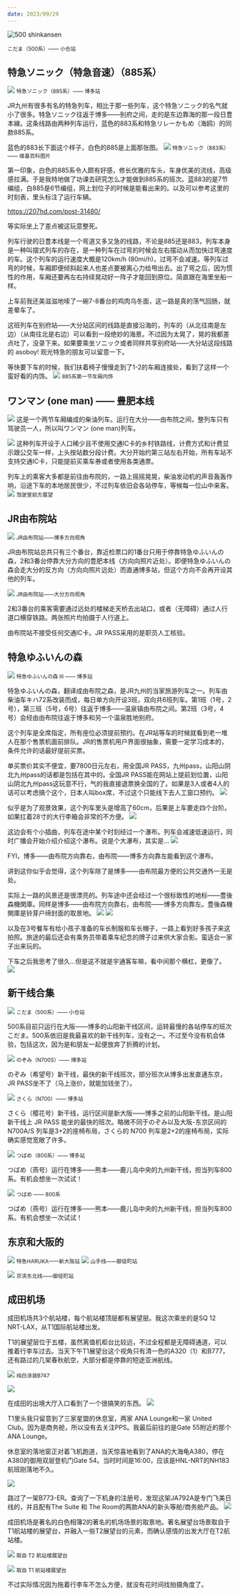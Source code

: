 ```yaml
---
date: 2023/09/29
---
```


<img src="https://s2.loli.net/2023/09/27/oO4kUigaLuNb2MI.jpg" alt="500 shinkansen"/>

<small>こだま（500系）—— 小仓站</small>

## 特急ソニック（特急音速）（885系）
![](https://s2.loli.net/2023/09/26/p2Mt9ARlwVQLS7c.jpg)
<small>特急ソニック（885系）—— 博多站</small>

JR九州有很多有名的特急列车，相比于那一些列车，这个特急ソニック的名气就小了很多。特急ソニック往返于博多——别府之间，走的是东边靠海的那一段日豊本線。这条线路由两种列车运行，蓝色的883系和特急リレーかもめ（海鸥）的同款885系。

蓝色的883长下面这个样子，白色的885是上面那张图。
![](https://s2.loli.net/2023/09/26/fiqtWjT9DVHn5au.png)
<small>特急ソニック（883系）—— 维基百科图片</small>

第一印象，白色的885系令人颇有好感，修长优雅的车头，车身优美的流线，高级感拉满。于是我特地做了功课去研究怎么才能做到885系的班次。蓝883的是7节编组，白885是6节编组，网上划位子的时候是能看出来的。以及可以参考这里的时刻表，里头标注了运行车辆。

https://207hd.com/post-31480/


等实际坐上了差点被这玩意整死。

列车行驶的日豊本线是一个弯道又多又急的线路，不论是885还是883，列车本身是一种叫摆式列车的存在，是一种列车在过弯的时候会左右摆动从而加快过弯速度的车。这个列车的运行速度大概是120km/h (80mi/h)，过弯不会减速。等列车过弯的时候，车厢即便倾斜起来人也差点要被离心力给甩出去。出了弯之后，因为惯性的作用，车厢还要再左右持续晃动好一阵子才能回到原位。简直跟在海里坐船一样。

上车前我还美滋滋地嗦了一碗7-8番台的鸡肉乌冬面，这一路是真的荡气回肠，就差晕车了。

这班列车在别府站——大分站区间的线路是直接沿海的，列车的（从北往南是左边）（从南往北是右边）可以看到一段绝妙的海景。不过因为太晃了，晃的我都差点吐了，没录下来。如果要乘坐ソニック或者同样共享别府站——大分站这段线路的 asoboy! 观光特急的朋友可以留意一下。

等快要下车的时候，我们扶着椅子慢慢走到了1-2的车厢连接处，看到了这样一个蛮好看的内饰。
![](https://s2.loli.net/2023/09/26/iyTPWwVjcsJB6MO.png)
<small>885系第一节车厢内饰</small>

## ワンマン (one man) —— 豊肥本线
![](https://s2.loli.net/2023/09/26/4LDTlbiVQmXZ7NM.jpg)
这是一个两节车厢编成的柴油列车。运行在大分——由布院之间，整列车只有驾驶员一人，所以叫ワンマン (one man)列车。

![](https://s2.loli.net/2023/09/26/XvjfI2iMTOhuU81.jpg)
这种列车开设于人口稀少且不使用交通IC卡的乡村铁路线，计费方式和计费显示跟公交车一样，上头按站数分段计费。大分开始约第三站左右开始，所有车站不支持交通IC卡，只能提前买乘车券或者使用各类通票。

列车上的乘客大多都是前往由布院的，一路上摇摇晃晃，柴油发动机的声音轰轰作响，沿途下车的本地居民很少，不过列车依旧会各站停车，等候每一位山中来客。
![](https://s2.loli.net/2023/09/26/qvfm59JLoKZ3WF4.jpg)
<small>驾驶室前方展望</small>

## JR由布院站
![](https://s2.loli.net/2023/09/26/2dKyvWasmpLtToV.jpg)
<small>JR由布院站——博多方向视角</small>

JR由布院站总共只有三个番台，靠近检票口的1番台只用于停靠特急ゆふいんの森，2和3番台停靠大分方向的豊肥本线（方向向照片近处）。即便特急ゆふいんの森会走大分的反方向（方向向照片远处）而直通博多站，但这个方向不会再开设其他的列车。

![](https://s2.loli.net/2023/09/26/1lqRJIQMN32eXHC.jpg)
<small>JR由布院站——大分方向视角</small>

2和3番台的乘客需要通过远处的楼梯走天桥去出站口，或者（无障碍）通过人行道口横穿铁路。两张照片均拍摄于人行道上。

由布院站不接受任何交通IC卡。JR PASS采用的是职员人工核验。


## 特急ゆふいんの森
![](https://s2.loli.net/2023/09/26/aNYlgMJF3ZWHAXy.jpg)
<small>特急ゆふいんの森 III —— 博多站</small>

特急ゆふいんの森，翻译成由布院之森，是JR九州的当家旅游列车之一。列车由柴油车キハ72系改装而成，每日单方向开设3班，双向共6班列车。第1班（1号，2号），第三班（5号，6号）往返于博多——温泉镇由布院之间。第2班（3号，4号）会经由由布院往返于博多和另一个温泉胜地别府。

这个列车是全席指定，所有座位必须提前预约。在JR站等车的时候就看到老一堆人在那个售票机面前排队。JR的售票机用户界面很抽象，需要一定学习成本的，条件允许的话最好提前买票。

单买票价其实不便宜，要7800日元左右，用全国JR PASS，九州pass，山阳山阴北九州pass的话都是包括在其中的。全国JR PASS能在网站上提前划位置，山阳山阴北九州pass这玩意不行，气的我直接退票换全国的了。如果是3人或者4人的话可以考虑搞个这个，日本人叫box席，不过这个只能线下去人工窗口预约。
![](https://s2.loli.net/2023/09/26/lEAC7KcQ4POouWk.png)

似乎是为了观景效果，这个列车里头是增高了60cm，后果是上车要走四个台阶。如果扛着28寸的大行李箱会非常的不方便。
![](https://s2.loli.net/2023/09/26/w1B6ey7v85YbMEd.png)

这边会有个小插曲，列车在途中某个时刻经过一个瀑布。列车会减速低速运行，同时广播会开始介绍介绍这个瀑布。说是个大瀑布，其实是...
![](https://s2.loli.net/2023/09/26/Oh6TINQJbu8nc4U.jpg)

FYI，博多——由布院方向靠右，由布院——博多方向靠左能看到这个瀑布。

讲到这你似乎会觉得，这个列车除了是博多——由布院最方便的公共交通外一无是处。

实际上一路的风景还是很漂亮的。列车途中还会经过一个很标致性的地标——豊後森機関庫。同样是博多——由布院方向靠右，由布院——博多方向靠左。豊後森機関庫是铃芽户缔封面的取景地。
![](https://s2.loli.net/2023/09/26/ZO5HJYwMzybImh1.png)
![](https://s2.loli.net/2023/09/26/hVOdaXBbvzrTC6n.png)

以及在3号餐车有给小孩子准备的车长制服和车长帽子，一路上看到好多孩子来这拍照。旅途的最后还会有乘务员带着乘车纪念的牌子过来供大家合影。蛮适合一家子出来玩的。

下车之后我思考了很久...但是这不就是宇通客车嘛，看中间那个横杠，更像了。
![](https://s2.loli.net/2023/09/26/xqkRWgrXMfy4LPh.jpg)

## 新干线合集
![](https://s2.loli.net/2023/09/27/oO4kUigaLuNb2MI.jpg)
<small>こだま（500系）—— 小仓站</small>

500系目前只运行在大阪——博多的山阳新干线区间，运转最慢的各站停车的班次こだま。500系依旧是我最喜欢的新干线列车，没有之一。不过至今没有机会体验，包括这次，因为是和朋友一起便放弃了折腾的计划。

![](https://s2.loli.net/2023/09/27/9IkvlWnQ5eACwSj.jpg)
<small>のぞみ（N700S）—— 博多站</small>

のぞみ（希望号）新干线，最快的新干线班次，部分班次从博多出发直通东京，JR PASS坐不了（马上涨价，就能加钱坐了）。

![](https://s2.loli.net/2023/09/27/1nzqcFowlK6yusC.jpg)
<small>さくら（N700）—— 博多站</small>

さくら（樱花号）新干线，运行区间是新大阪——博多之前的山阳新干线。是山阳新干线上 JR PASS 能坐的最快的班次。略微不同于のぞみ以及大阪-东京区间的 N700A/S 列车是3+2的座椅布局，さくら的 N700 列车是2+2的座椅布局，实际确实感觉宽敞了许多。

![](https://s2.loli.net/2023/09/27/xyh1ZmUlbP3TcQ6.jpg)
<small>つばめ（800系）—— 博多站</small>

つばめ（燕号）运行在博多——熊本——鹿儿岛中央的九州新干线，担当列车800系。有机会想坐一次试试！

![](https://s2.loli.net/2023/09/27/xyh1ZmUlbP3TcQ6.jpg)
<small>つばめ —— 800系</small>

つばめ（燕号）运行在博多——熊本——鹿儿岛中央的九州新干线，担当列车800系。有机会想坐一次试试！

## 东京和大阪的
![](https://s2.loli.net/2023/09/29/nS9F2bmGQ1aRXJU.jpg)
<small>特急HARUKA——新大阪站</small>
![](https://s2.loli.net/2023/09/29/EkZGDg7pKbq6xAw.jpg)
<small>山手线——御徒町站</small>

![](https://s2.loli.net/2023/09/29/wOFsC6Nv9Eh2qot.jpg)
<small>京滨东北线——御徒町站</small>

## 成田机场
成田机场共3个航站楼，每个航站楼顶层都有展望层。我这次乘坐的是SQ 12 NRT-LAX，从T1国际航站楼出发。

T1的展望层位于五楼，虽然离值机柜台比较远，不过全程都是无障碍通道，可以推着行李车过去。当天下午T1展望台这个视角只有清一色的A320（1）和B777，还有路过的几架春秋航空，大部分都是停靠的短途亚洲航线。

![](https://s2.loli.net/2023/09/30/zwCX4ORfeGcVAuh.png)
<small>纯白涂装B747</small>

![](https://s2.loli.net/2023/09/30/B9CAUKvrDVhxjdy.jpg)

在成田的出境大厅入口看到了一个很搞笑的东西。
![](https://s2.loli.net/2023/09/30/dgAvDrtpnR7swZq.png)

T1里头我只留意到了三家星盟的休息室，两家 ANA Lounge和一家 United Club。因为是商务舱，所以没有去关注PPS。我最后前往的是Gate 55附近的那个ANA Lounge。

休息室的落地窗正对着飞机跑道，当天惊喜地看到了ANA的大海龟A380，停在A380的御用双层登机门Gate 54。当时时间是16:00，应该是HNL-NRT的NH183航班刚落地不久。

![](https://s2.loli.net/2023/09/30/4DIeX8fiSZVgYpC.jpg)

路过了一架B773-ER。查询了一下机身的注册号，发现这架JA792A是专门飞美日线的，并且配有The Suite 和 The Room的两款ANA的新头等舱/商务舱产品。
![](https://s2.loli.net/2023/09/30/r7eyLVWQYqNknZ8.jpg)

成田机场是著名的白色相簿2的著名的机场场景的取景地。著名展望台场景取自于T1航站楼的展望台，并融入一些T2展望台的元素，而确认感情的出发大厅在T2航站楼。

![](https://s2.loli.net/2023/09/30/hCDzSpU4afoKBMs.jpg)
<small>取自 T2 航站楼展望台</small>


![](https://s2.loli.net/2023/09/30/MfpwuJe4KWysZD1.png)
<small>取自 T1 航站楼展望台</small>

不过实际情况因为拖着行李车不怎么方便，就没有花时间找拍摄角度了。